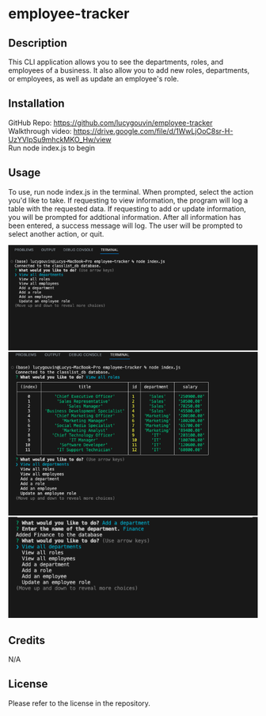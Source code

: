 # employee-tracker

## Description

This CLI application allows you to see the departments, roles, and employees of a business. It also allow you to add new roles, departments, or employees, as well as update an employee's role.


## Installation

GitHub Repo: https://github.com/lucygouvin/employee-tracker<br>
Walkthrough video: https://drive.google.com/file/d/1WwLjOoC8sr-H-UzYVIpSu9mhckMKO_Hw/view<br>
Run node index.js to begin

## Usage

To use, run node index.js in the terminal. When prompted, select the action you'd like to take. 
If requesting to view information, the program will log a table with the requested data.
If requesting to add or update information, you will be prompted for addtional information. After all information has been entered, a success message will log. 
The user will be prompted to select another action, or quit. 

![prompt user for action](/images/screenshot01.png)
![example of printed table](/images/screenshot02.png)
![example of response to adding or updating info](/images/screenshot03.png)

## Credits

N/A

## License

Please refer to the license in the repository.